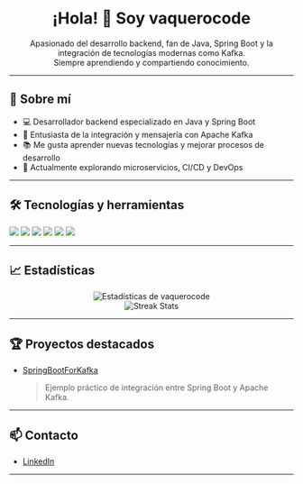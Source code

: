<h1 align="center">¡Hola! 👋 Soy vaquerocode</h1>

<p align="center">
  Apasionado del desarrollo backend, fan de Java, Spring Boot y la integración de tecnologías modernas como Kafka.<br>
  Siempre aprendiendo y compartiendo conocimiento.
</p>

---

## 🚀 Sobre mí

- 💻 Desarrollador backend especializado en Java y Spring Boot
- 📡 Entusiasta de la integración y mensajería con Apache Kafka
- 📚 Me gusta aprender nuevas tecnologías y mejorar procesos de desarrollo
- 🌱 Actualmente explorando microservicios, CI/CD y DevOps

---

## 🛠️ Tecnologías y herramientas

<p align="left">
  <img src="https://img.shields.io/badge/Java-ED8B00?style=for-the-badge&logo=java&logoColor=white"/>
  <img src="https://img.shields.io/badge/Spring_Boot-6DB33F?style=for-the-badge&logo=spring-boot&logoColor=white"/>
  <img src="https://img.shields.io/badge/Apache_Kafka-231F20?style=for-the-badge&logo=apache-kafka&logoColor=white"/>
  <img src="https://img.shields.io/badge/GitHub-181717?style=for-the-badge&logo=github&logoColor=white"/>
  <img src="https://img.shields.io/badge/Docker-2496ED?style=for-the-badge&logo=docker&logoColor=white"/>
  <img src="https://img.shields.io/badge/Linux-FCC624?style=for-the-badge&logo=linux&logoColor=black"/>
</p>

---

## 📈 Estadísticas

<p align="center">
  <img src="https://github-readme-stats.vercel.app/api?username=vaquerocode&show_icons=true&theme=github_dark" alt="Estadísticas de vaquerocode" />
  <br>
  <img src="https://github-readme-streak-stats.herokuapp.com/?user=vaquerocode&theme=github-dark" alt="Streak Stats" />
</p>

---

## 🏆 Proyectos destacados

- [SpringBootForKafka](https://github.com/vaquerocode/SpringBootForKafka)  
  > Ejemplo práctico de integración entre Spring Boot y Apache Kafka.

<!-- Agrega aquí otros proyectos destacados si los tienes -->

---

## 📫 Contacto
- [LinkedIn](https://www.linkedin.com/in/vaquerocode)


---

<!-- Puedes personalizar este README tanto como desees 😃 -->
